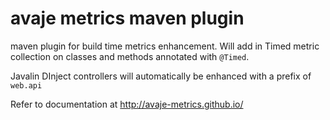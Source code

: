 # avaje metrics maven plugin


maven plugin for build time metrics enhancement. Will add in Timed metric collection on classes
and methods annotated with `@Timed`.

Javalin DInject controllers will automatically be enhanced with a prefix of `web.api`

Refer to documentation at http://avaje-metrics.github.io/
